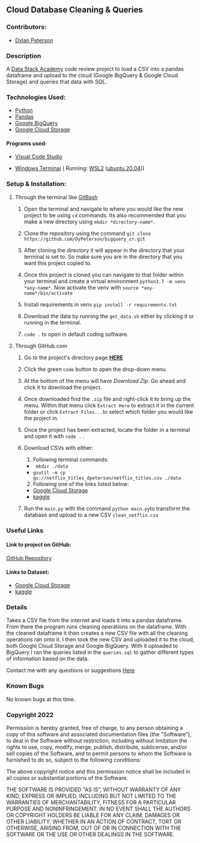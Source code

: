 ## Cloud Database Cleaning & Queries

### Contributors:

- [Dylan Peterson](https://github.com/DyPeterson)

### Description

A [Data Stack Academy](https://www.datastack.academy/) code review project to load a CSV into a pandas dataframe and upload to the cloud (Google BigQuery & Google Cloud Storage) and queries that data with SQL.

### Technologies Used:

- [Python](https://www.python.org/)
- [Pandas](https://pandas.pydata.org/)
- [Google BigQuery](https://console.cloud.google.com/bigquery)
- [Google Cloud Storage](https://console.cloud.google.com/)

#### Programs used:

- [Visual Code Studio](https://code.visualstudio.com/)

- [Windows Terminal](https://apps.microsoft.com/store/detail/windows-terminal/9N0DX20HK701?hl=en-us&gl=US) ( Running: [WSL2](https://docs.microsoft.com/en-us/windows/wsl/install) ([ubuntu 20.04](https://releases.ubuntu.com/20.04/)))


### Setup & Installation:


1. Through the terminal like [GitBash](https://git-scm.com/downloads)

  
	1. Open the terminal and navigate to where you would like the new project to be using `cd` commands. Its also recommended that you make a new directory using `mkdir *directory-name*`.


	1. Clone the repository using the command `git clone https://github.com/DyPeterson/bigquery_cr.git`


	1. After cloning the directory it will appear in the directory that your terminal is set to. So make sure you are in the directory that you want this project copied to.


	1. Once this project is cloned you can navigate to that folder within your terminal and create a virtual environment `python3.7 -m venv *any-name*`. Now activate the venv with `source *any-name*/bin/activate`


	1. Install requirements in venv `pip install -r requirements.txt`


	1. Download the data by running the `get_data.sh` either by clicking it or running in the terminal.


	1.  `code .` to open in default coding software.

  

2. Through GitHub.com

	
	1. Go to the project's directory page **[HERE](https://github.com/DyPeterson/bigquery_cr.git)**


	2. Click the green `code` button to open the drop-down menu.


	3. At the bottom of the menu will have *Download Zip*. Go ahead and click it to download the project.


	4. Once downloaded find the `.zip` file and right-click it to bring up the menu. Within that menu click `Extract Here` to extract it in the current folder or click `Extract Files...`to select which folder you would like the project in.


	5. Once the project has been extracted, locate the folder in a terminal and open it with `code .` .
	6.  Download CSVs with either: 
		1. Following terminal commands:
		-  ` mkdir ./data`
		 - `gsutil -m cp gs://netflix_titles_dpeterson/netflix_titles.csv ./data`

		 2. Following one of the links listed below:
		 - [Google Cloud Storage](https://storage.googleapis.com/netflix_titles_dpeterson/netflix_titles.csv)
		- [kaggle](https://www.kaggle.com/datasets/shivamb/netflix-shows)
	7. Run the `main.py`  with the command `python main.py`to transform the database and upload to a new CSV `clean_netflix.csv`

### Useful Links

#### Link to project on GitHub:
[GitHub Repository](https://github.com/DyPeterson/bigquery_cr)
#### Links to Dataset:
- [Google Cloud Storage](https://storage.googleapis.com/netflix_titles_dpeterson/netflix_titles.csv)
- [kaggle](https://www.kaggle.com/datasets/shivamb/netflix-shows)

### Details

Takes a CSV file from the internet and loads it into a pandas dataframe. From there the program runs cleaning operations on the dataframe. With the cleaned dataframe it then creates a new CSV file with all the cleaning operations ran onto it. I then took the new CSV and uploaded it to the cloud, both Google Cloud Storage and Google BigQuery. With it uploaded to BigQuery I ran the queries listed in the `queries.sql` to gather different types of information based on the data.

Contact me with any questions or suggestions [Here](dylan.peterson17@gmail.com)

### Known Bugs

 No known bugs at this time.

### Copyright 2022


Permission is hereby granted, free of charge, to any person obtaining a copy of this software and associated documentation files (the "Software"), to deal in the Software without restriction, including without limitation the rights to use, copy, modify, merge, publish, distribute, sublicense, and/or sell copies of the Software, and to permit persons to whom the Software is furnished to do so, subject to the following conditions:

  

The above copyright notice and this permission notice shall be included in all copies or substantial portions of the Software.

  

THE SOFTWARE IS PROVIDED "AS IS", WITHOUT WARRANTY OF ANY KIND, EXPRESS OR IMPLIED, INCLUDING BUT NOT LIMITED TO THE WARRANTIES OF MERCHANTABILITY, FITNESS FOR A PARTICULAR PURPOSE AND NONINFRINGEMENT. IN NO EVENT SHALL THE AUTHORS OR COPYRIGHT HOLDERS BE LIABLE FOR ANY CLAIM, DAMAGES OR OTHER LIABILITY, WHETHER IN AN ACTION OF CONTRACT, TORT OR OTHERWISE, ARISING FROM, OUT OF OR IN CONNECTION WITH THE SOFTWARE OR THE USE OR OTHER DEALINGS IN THE SOFTWARE.
